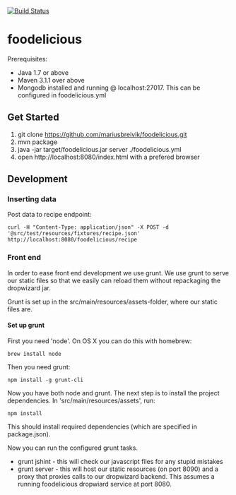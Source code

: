 [![Build Status](https://travis-ci.org/mariusbreivik/foodelicious.png?branch=master)](https://travis-ci.org/mariusbreivik/foodelicious)

# foodelicious


Prerequisites:
- Java 1.7 or above
- Maven 3.1.1 over above
- Mongodb installed and running @ localhost:27017. This can be configured in foodelicious.yml

## Get Started

1. git clone https://github.com/mariusbreivik/foodelicious.git
2. mvn package
3. java -jar target/foodelicious.jar server ./foodelicious.yml
4. open http://localhost:8080/index.html  with a prefered browser


## Development

### Inserting data

Post data to recipe endpoint:

    curl -H "Content-Type: application/json" -X POST -d '@src/test/resources/fixtures/recipe.json' http://localhost:8080/foodelicious/recipe

### Front end

In order to ease front end development we use grunt. We use grunt to serve our static files so that we easily can reload them without repackaging the dropwizard jar.

Grunt is set up in the src/main/resources/assets-folder, where our static files are.

#### Set up grunt
First you need 'node'. On OS X you can do this with homebrew:

    brew install node
    
Then you need grunt:

    npm install -g grunt-cli
    
Now you have both node and grunt. The next step is to install the project dependencies. In 'src/main/resources/assets', run:

    npm install

This should install required dependencies (which are specified in package.json).

Now you can run the configured grunt tasks.

* grunt jshint - this will check our javascript files for any stupid mistakes
* grunt server - this will host our static resources (on port 8090) and a proxy that proxies calls to our dropwizard backend. This assumes a running foodelicious dropwiard service at port 8080.
